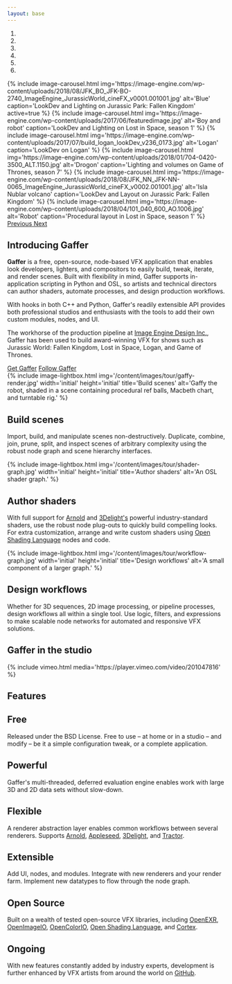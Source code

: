 ```yaml
---
layout: base
---
```


<!-- Carousel -->
<section class="container mt-3 mb-3 px-0" id="carousel">
    <div class="carousel slide" data-ride="carousel" data-interval="10000" id="carousel-object">
        <ol class="carousel-indicators d-none d-md-flex">
            <li data-target="#carousel-object" data-slide-to="0" class="active"></li>
            <li data-target="#carousel-object" data-slide-to="1"></li>
            <li data-target="#carousel-object" data-slide-to="2"></li>
            <li data-target="#carousel-object" data-slide-to="3"></li>
            <li data-target="#carousel-object" data-slide-to="4"></li>
            <li data-target="#carousel-object" data-slide-to="5"></li>
        </ol>
        <div class="carousel-inner">
            {% include image-carousel.html img='https://image-engine.com/wp-content/uploads/2018/08/JFK_BO_JFK-BO-2740_ImageEngine_JurassicWorld_cineFX_v0001.001001.jpg' alt='Blue' caption='LookDev and Lighting on Jurassic Park: Fallen Kingdom' active=true %}
            {% include image-carousel.html img='https://image-engine.com/wp-content/uploads/2017/06/featuredimage.jpg' alt='Boy and robot' caption='LookDev and Lighting on Lost in Space, season 1' %}
            {% include image-carousel.html img='https://image-engine.com/wp-content/uploads/2017/07/build_logan_lookDev_v236_0173.jpg' alt='Logan' caption='LookDev on Logan' %}
            {% include image-carousel.html img='https://image-engine.com/wp-content/uploads/2018/01/704-0420-3500_ALT.1150.jpg' alt='Drogon' caption='Lighting and volumes on Game of Thrones, season 7' %}
            {% include image-carousel.html img='https://image-engine.com/wp-content/uploads/2018/08/JFK_NN_JFK-NN-0065_ImageEngine_JurassicWorld_cineFX_v0002.001001.jpg' alt='Isla Nublar volcano' caption='LookDev and Layout on Jurassic Park: Fallen Kingdom' %}
            {% include image-carousel.html img='https://image-engine.com/wp-content/uploads/2018/04/101_040_600_AO.1006.jpg' alt='Robot' caption='Procedural layout in Lost in Space, season 1' %}
        </div>
        <a class="carousel-control-prev" href="#carousel-object" role="button" data-slide="prev">
            <span class="carousel-control-prev-icon" aria-hidden="true"></span>
            <span class="sr-only">Previous</span>
        </a>
        <a class="carousel-control-next" href="#carousel-object" role="button" data-slide="next">
            <span class="carousel-control-next-icon" aria-hidden="true"></span>
            <span class="sr-only">Next</span>
        </a>
    </div>
</section>

<!-- Introduction -->
<section class="container mb-5" id="introduction">
    <div class="row justify-content-center mb-3">
        <div class="col col-md-9">
            <h1 class="text-center mb-3">Introducing <span class="text-primary">Gaffer</span></h1>
            <p><strong>Gaffer</strong> is a free, open-source, node-based VFX application that enables look developers, lighters, and compositors to easily build, tweak, iterate, and render scenes. Built with flexibility in mind, Gaffer supports in-application scripting in Python and OSL, so artists and technical directors can author shaders, automate processes, and design production workflows.</p>
            <p>With hooks in both C++ and Python, Gaffer's readily extensible API provides both professional studios and enthusiasts with the tools to add their own custom modules, nodes, and UI.</p>
            <p>The workhorse of the production pipeline at <a href="https://image-engine.com">Image Engine Design Inc.</a>, Gaffer has been used to build award-winning VFX for shows such as Jurassic World: Fallen Kingdom, Lost in Space, Logan, and Game of Thrones.</p>
        </div>
    </div>
    <div class="row">
        <div class="col text-center">
            <a class="btn btn-primary" href="/download/" role="button"><i class="fa fa-download"></i> Get Gaffer</a>
            <a class="btn btn-primary ml-2" href="https://github.com/gafferHQ/gaffer"><i class="fab fa-github"></i> Follow Gaffer</a>
        </div>
    </div>
</section>

<!-- Tour -->
<section class="container mb-3" id="tour">
    <div class="row mb-3">
        <div class="col-12 col-lg-6 mb-2 d-flex align-items-center">
            {% include image-lightbox.html img='/content/images/tour/gaffy-render.jpg' width='initial' height='initial' title='Build scenes' alt='Gaffy the robot, shaded in a scene containing procedural ref balls, Macbeth chart, and turntable rig.' %}
        </div>
        <div class="col-12 col-lg-6 p-lg-4">
            <h1 class="text-center">Build scenes</h1>
            <p>Import, build, and manipulate scenes non-destructively. Duplicate, combine, join, prune, split, and inspect scenes of arbitrary complexity using the robust node graph and scene hierarchy interfaces.</p>
        </div>
    </div>
    <div class="row mb-3">
        <div class="col-12 col-lg-6 mb-2 order-lg-last d-flex align-items-center">
            {% include image-lightbox.html img='/content/images/tour/shader-graph.jpg' width='initial' height='initial' title='Author shaders' alt='An OSL shader graph.' %}
        </div>
        <div class="col-12 col-lg-6 p-lg-4">
            <h1 class="text-center">Author shaders</h1>
            <p>With full support for <a href="https://www.solidangle.com/arnold">Arnold</a> and <a href="https://www.3delight.com">3Delight's</a> powerful industry-standard shaders, use the robust node plug-outs to quickly build compelling looks. For extra customization, arrange and write custom shaders using <a href="http://opensource.imageworks.com/?p=osl">Open Shading Language</a> nodes and code.</p>
        </div>
    </div>
    <div class="row mb-3">
        <div class="col-12 col-lg-6 mb-2 d-flex align-items-center">
            {% include image-lightbox.html img='/content/images/tour/workflow-graph.jpg' width='initial' height='initial' title='Design workflows' alt='A small component of a larger graph.' %}
        </div>
        <div class="col-12 col-lg-6 p-lg-4">
            <h1 class="text-center">Design workflows</h1>
            <p>Whether for 3D sequences, 2D image processing, or pipeline processes, design workflows all within a single tool. Use logic, filters, and expressions to make scalable node networks for automated and responsive VFX solutions.</p>
        </div>
    </div>
</section>

<!-- Video -->
<section class="container-fluid mb-3 py-4 bg-dark" id="video">
    <div class="row justify-content-center">
        <div class="col-sm-8 col-xs-12">
            <p class="h1 text-center text-white"><i class="fa fa-film"></i></p>
            <h1 class="text-center text-white mb-3">Gaffer in the studio</h1>
            {% include vimeo.html media='https://player.vimeo.com/video/201047816' %}
        </div>
    </div>
</section>

<!-- Features -->
<section class="container" id="features">
    <div class="row justify-content-center mb-2">
        <h1 class="text-center">Features</h1>
    </div>
    <div class="row">
        <div class="col-md-4 mb-4 px-3 px-md-1 px-lg-3">
            <p class="display-4 text-center"><i class="fas fa-smile"></i></p>
            <h2 class="h4 text-center">Free</h2>
            <p>Released under the BSD License. Free to use – at home or in a studio – and modify – be it a simple configuration tweak, or a complete application.</p>
        </div>
        <div class="col-md-4 mb-4 px-3 px-md-1 px-lg-3">
            <p class="display-4 text-center"><i class="fas fa-tachometer-alt"></i></p>
            <h2 class="h4 text-center">Powerful</h2>
            <p>Gaffer's multi-threaded, deferred evaluation engine enables work with large 3D and 2D data sets without slow-down.</p>
        </div>
        <div class="col-md-4 mb-4 px-3 px-md-1 px-lg-3">
            <p class="display-4 text-center"><i class="fa fa-cogs"></i></p>
            <h2 class="h4 text-center">Flexible</h2>
            <p>A renderer abstraction layer enables common workflows between several renderers. Supports <a href="https://www.solidangle.com/arnold">Arnold</a>, <a href="https://appleseedhq.net">Appleseed</a>, <a href="https://www.3delight.com">3Delight</a>, and <a href="https://renderman.pixar.com/products/tools/tractor.html">Tractor</a>.</p>
        </div>
    </div>
    <div class="row">
        <div class="col-md-4 mb-4 px-3 px-md-1 px-lg-3">
            <p class="display-4 text-center"><i class="fa fa-code"></i></p>
            <h2 class="h4 text-center">Extensible</h2>
            <p>Add UI, nodes, and modules. Integrate with new renderers and your render farm. Implement new datatypes to flow through the node graph.</p>
        </div>
        <div class="col-md-4 mb-4 px-3 px-md-1 px-lg-3">
            <p class="display-4 text-center"><i class="fa fa-users"></i></p>
            <h2 class="h4 text-center">Open Source</h2>
            <p>Built on a wealth of tested open-source VFX libraries, including <a href="https://www.openexr.com">OpenEXR</a>, <a href="https://sites.google.com/site/openimageio/home">OpenImageIO</a>, <a href="https://opencolorio.org">OpenColorIO</a>, <a href="http://opensource.imageworks.com/?p=osl">Open Shading Language</a>, and <a href="https://github.com/ImageEngine/cortex">Cortex</a>.</p>
        </div>
        <div class="col-md-4 mb-4 px-3 px-md-1 px-lg-3">
            <p class="display-4 text-center"><i class="fa fa-road"></i></p>
            <h2 class="h4 text-center">Ongoing</h2>
            <p>With new features constantly added by industry experts, development is further enhanced by VFX artists from around the world on <a href="https://github.com/gafferHQ/gaffer">GitHub</a>.</p>
        </div>
    </div>
</section>

